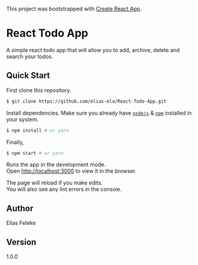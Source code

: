 This project was bootstrapped with [Create React App](https://github.com/facebook/create-react-app).

# React Todo App

A simple react todo app that will allow you to add, archive, delete and search your todos.

## Quick Start

First clone this repository.

```bash
$ git clone https://github.com/elias-ela/React-Todo-App.git
```

Install dependencies. Make sure you already have [`nodejs`](https://nodejs.org/en/) & [`npm`](https://www.npmjs.com/) installed in your system.

```bash
$ npm install # or yarn
```

Finally,

```bash
$ npm start # or yarn
```

Runs the app in the development mode.<br>
Open [http://localhost:3000](http://localhost:3000) to view it in the browser.

The page will reload if you make edits.<br>
You will also see any lint errors in the console.

## Author

Elias Feleke

## Version

1.0.0
